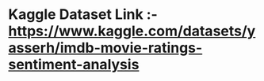 # Kaggle Dataset Link :- https://www.kaggle.com/datasets/yasserh/imdb-movie-ratings-sentiment-analysis
